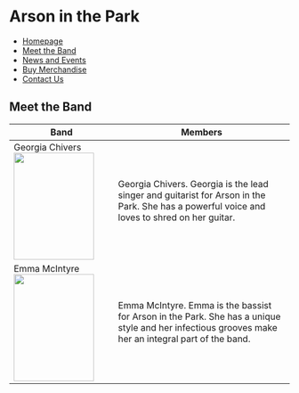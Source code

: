 # Arson in the Park
- [Homepage](index.md)
- [Meet the Band](MeetTheBand.md)
- [News and Events](NewsAndEvents.md)
- [Buy Merchandise](BuyMerchandise.md)
- [Contact Us](ContactUs.md)

## Meet the Band

| Band | Members |
|-------------------------------------------------------------------------------------------|-------------------------------------------------------------------------------------------------------------------------------------|
| Georgia Chivers <img src="https://i.postimg.cc/RCjLQhR8/Untitled-design.png"  width="144" height="192">| Georgia Chivers. Georgia is the lead singer and guitarist for Arson in the Park. She has a powerful voice and loves to shred on her guitar.         |
| Emma McIntyre <img src="https://i.postimg.cc/4N6V65n7/Untitled-design-1.png"  width="144" height="192">| Emma McIntyre. Emma is the bassist for Arson in the Park. She has a unique style and her infectious grooves make her an integral part of the band.|

